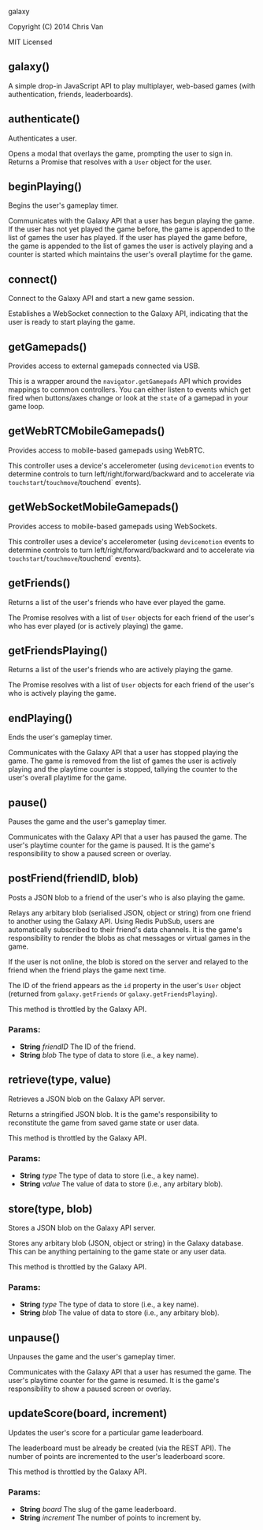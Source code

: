

<!-- Start /opt/galaxy.js/src/galaxy.js -->

galaxy

Copyright (C) 2014 Chris Van

MIT Licensed

## galaxy()

A simple drop-in JavaScript API to play multiplayer, web-based games
(with authentication, friends, leaderboards).

## authenticate()

Authenticates a user.

Opens a modal that overlays the game, prompting the user to sign in.
Returns a Promise that resolves with a `User` object for the user.

## beginPlaying()

Begins the user's gameplay timer.

Communicates with the Galaxy API that a user has begun playing the game.
If the user has not yet played the game before, the game is appended to the
list of games the user has played. If the user has played the game before,
the game is appended to the list of games the user is actively playing and
a counter is started which maintains the user's overall playtime for the
game.

## connect()

Connect to the Galaxy API and start a new game session.

Establishes a WebSocket connection to the Galaxy API, indicating that the
user is ready to start playing the game.

## getGamepads()

Provides access to external gamepads connected via USB.

This is a wrapper around the `navigator.getGamepads` API which provides
mappings to common controllers. You can either listen to events which
get fired when buttons/axes change or look at the `state` of a gamepad
in your game loop.

## getWebRTCMobileGamepads()

Provides access to mobile-based gamepads using WebRTC.

This controller uses a device's accelerometer (using `devicemotion` events
to determine controls to turn left/right/forward/backward and to accelerate
via `touchstart`/`touchmove`/touchend` events).

## getWebSocketMobileGamepads()

Provides access to mobile-based gamepads using WebSockets.

This controller uses a device's accelerometer (using `devicemotion` events
to determine controls to turn left/right/forward/backward and to accelerate
via `touchstart`/`touchmove`/touchend` events).

## getFriends()

Returns a list of the user's friends who have ever played the game.

The Promise resolves with a list of `User` objects for each friend of the
user's who has ever played (or is actively playing) the game.

## getFriendsPlaying()

Returns a list of the user's friends who are actively playing the game.

The Promise resolves with a list of `User` objects for each friend of the
user's who is actively playing the game.

## endPlaying()

Ends the user's gameplay timer.

Communicates with the Galaxy API that a user has stopped playing the game.
The game is removed from the list of games the user is actively playing and
the playtime counter is stopped, tallying the counter to the user's overall
playtime for the game.

## pause()

Pauses the game and the user's gameplay timer.

Communicates with the Galaxy API that a user has paused the game. The
user's playtime counter for the game is paused. It is the game's
responsibility to show a paused screen or overlay.

## postFriend(friendID, blob)

Posts a JSON blob to a friend of the user's who is also playing the game.

Relays any arbitary blob (serialised JSON, object or string) from one
friend to another using the Galaxy API. Using Redis PubSub, users are
automatically subscribed to their friend's data channels. It is the game's
responsibility to render the blobs as chat messages or virtual games in
the game.

If the user is not online, the blob is stored on the server and relayed
to the friend when the friend plays the game next time.

The ID of the friend appears as the `id` property in the user's `User`
object (returned from `galaxy.getFriends` or `galaxy.getFriendsPlaying`).

This method is throttled by the Galaxy API.

### Params: 

* **String** *friendID* The ID of the friend.
* **String** *blob* The type of data to store (i.e., a key name).

## retrieve(type, value)

Retrieves a JSON blob on the Galaxy API server.

Returns a stringified JSON blob. It is the game's responsibility to
reconstitute the game from saved game state or user data.

This method is throttled by the Galaxy API.

### Params: 

* **String** *type* The type of data to store (i.e., a key name).
* **String** *value* The value of data to store (i.e., any arbitary blob).

## store(type, blob)

Stores a JSON blob on the Galaxy API server.

Stores any arbitary blob (JSON, object or string) in the Galaxy database.
This can be anything pertaining to the game state or any user data.

This method is throttled by the Galaxy API.

### Params: 

* **String** *type* The type of data to store (i.e., a key name).
* **String** *blob* The value of data to store (i.e., any arbitary blob).

## unpause()

Unpauses the game and the user's gameplay timer.

Communicates with the Galaxy API that a user has resumed the game. The user's
playtime counter for the game is resumed. It is the game's responsibility
to show a paused screen or overlay.

## updateScore(board, increment)

Updates the user's score for a particular game leaderboard.

The leaderboard must be already be created (via the REST API). The number
of points are incremented to the user's leaderboard score.

This method is throttled by the Galaxy API.

### Params: 

* **String** *board* The slug of the game leaderboard.
* **String** *increment* The number of points to increment by.

<!-- End /opt/galaxy.js/src/galaxy.js -->

